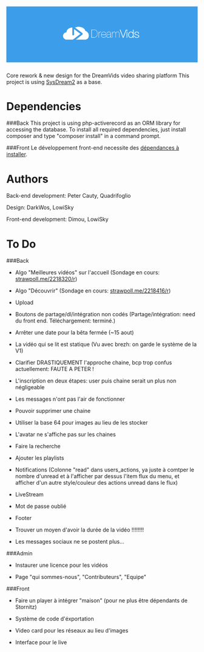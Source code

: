 ![DreamVids](/assets/img/blue_logo.png "DreamVids - 2.0")
========

Core rework & new design for the DreamVids video sharing platform
This project is using [SysDream2](https://github.com/Quadrifoglio/SysDream-2) as a base.


Dependencies
========

###Back
This project is using php-activerecord as an ORM library for accessing the database.
To install all required dependencies, just install composer and type "composer install" in a command prompt.

###Front
Le développement front-end necessite des [dépendances à installer](https://github.com/DreamVids/DreamVids/blob/dreamvids-2.0/assets/README.md).

Authors
========
Back-end development: Peter Cauty, Quadrifoglio

Design: DarkWos, LowiSky

Front-end development: Dimou, LowiSky

To Do
========

###Back

- Algo "Meilleures vidéos" sur l'accueil (Sondage en cours: [strawpoll.me/2218320/r](http://strawpoll.me/2218320/r))

- Algo "Découvrir" (Sondage en cours: [strawpoll.me/2218416/r](http://strawpoll.me/2218416/r))

- Upload

- Boutons de partage/dl/intégration non codés (Partage/intégration: need du front end. Téléchargement: terminé.)

- Arrêter une date pour la bêta fermée (~15 aout)

- La vidéo qui se lit est statique (Vu avec brezh: on garde le système de la V1)

- Clarifier DRASTIQUEMENT l'approche chaine, bcp trop confus actuellement: FAUTE A PETER !

- L'inscription en deux étapes: user puis chaine serait un plus non négligeable

- Les messages n'ont pas l'air de fonctionner

- Pouvoir supprimer une chaine

- Utiliser la base 64 pour images au lieu de les stocker

- L'avatar ne s'affiche pas sur les chaines

- Faire la recherche

- Ajouter les playlists

- Notifications (Colonne "read" dans users_actions, ya juste à comtper le nombre d'unread et à l'afficher par dessus l'item flux du menu, et afficher d'un autre style/couleur des actions unread dans le flux)

- LiveStream

- Mot de passe oublié

- Footer

- Trouver un moyen d'avoir la durée de la vidéo !!!!!!!!

- Les messages sociaux ne se postent plus...

###Admin

- Instaurer une licence pour les vidéos

- Page "qui sommes-nous", "Contributeurs", "Equipe"

###Front

- Faire un player à intégrer "maison" (pour ne plus être dépendants de Stornitz)

- Système de code d'éxportation

- Video card pour les réseaux au lieu d'images

- Interface pour le live
